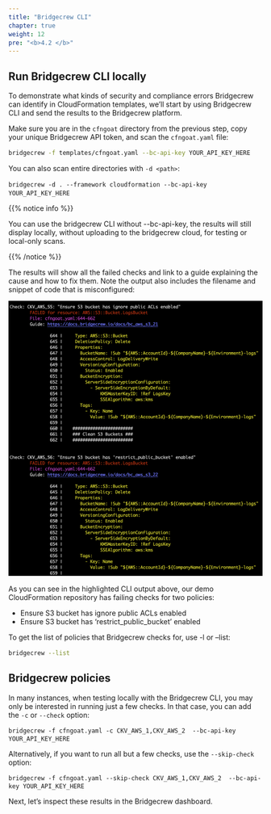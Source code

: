 ```yaml
---
title: "Bridgecrew CLI"
chapter: true
weight: 12
pre: "<b>4.2 </b>"
---
```


## Run Bridgecrew CLI locally

To demonstrate what kinds of security and compliance errors Bridgecrew can identify in CloudFormation templates, we’ll start by using Bridgecrew CLI and send the results to the Bridgecrew platform.

Make sure you are in the `cfngoat` directory from the previous step, copy your unique Bridgecrew API token, and scan the `cfngoat.yaml` file:


```bash
bridgecrew -f templates/cfngoat.yaml --bc-api-key YOUR_API_KEY_HERE
```

You can also scan entire directories with `-d <path>`:

`bridgecrew -d . --framework cloudformation --bc-api-key YOUR_API_KEY_HERE` 

{{% notice info %}}
<p style='text-align: left;'>
You can use the bridgecrew CLI without --bc-api-key, the results will still display locally, without uploading to the bridgecrew cloud, for testing or local-only scans.
</p>
{{% /notice %}}

The results will show all the failed checks and link to a guide explaining the cause and how to fix them. Note the output also includes the filename and snippet of code that is misconfigured:

![Highligting bridgecrew CLI policies](./images/highlight_cli_policies.png)

As you can see in the highlighted CLI output above, our demo CloudFormation repository has failing checks for two policies:
- Ensure S3 bucket has ignore public ACLs enabled
- Ensure S3 bucket has ‘restrict_public_bucket’ enabled

To get the list of policies that Bridgecrew checks for, use -l or –list:

```bash
bridgecrew --list
```

## Bridgecrew policies

In many instances, when testing locally with the Bridgecrew CLI, you may only be interested in running just a few checks. In that case, you can add the `-c` or `--check` option:


```
bridgecrew -f cfngoat.yaml -c CKV_AWS_1,CKV_AWS_2  --bc-api-key YOUR_API_KEY_HERE
```

Alternatively, if you want to run all but a few checks, use the `--skip-check` option: 


```
bridgecrew -f cfngoat.yaml --skip-check CKV_AWS_1,CKV_AWS_2  --bc-api-key YOUR_API_KEY_HERE
```

Next, let’s inspect these results in the Bridgecrew dashboard.


